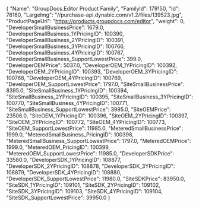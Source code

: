 {
    "Name": "GroupDocs.Editor Product Family",
    "FamilyId": 179150,
    "Id": 76160,
    "LargeImg": "//purchase-api.dynabic.com/v1.2/files/139523.jpg",
    "ProductPageUrl": "https://products.groupdocs.com/editor",
    "weight": 0,
    "DeveloperSmallBusinessPrice": 1679.0,
    "DeveloperSmallBusiness_1YPricingID": 100390,
    "DeveloperSmallBusiness_2YPricingID": 100391,
    "DeveloperSmallBusiness_3YPricingID": 100766,
    "DeveloperSmallBusiness_4YPricingID": 100767,
    "DeveloperSmallBusiness_SupportLowestPrice": 399.0,
    "DeveloperOEMPrice": 5037.0,
    "DeveloperOEM_1YPricingID": 100392,
    "DeveloperOEM_2YPricingID": 100393,
    "DeveloperOEM_3YPricingID": 100768,
    "DeveloperOEM_4YPricingID": 100769,
    "DeveloperOEM_SupportLowestPrice": 1797.0,
    "SiteSmallBusinessPrice": 8395.0,
    "SiteSmallBusiness_1YPricingID": 100394,
    "SiteSmallBusiness_2YPricingID": 100395,
    "SiteSmallBusiness_3YPricingID": 100770,
    "SiteSmallBusiness_4YPricingID": 100771,
    "SiteSmallBusiness_SupportLowestPrice": 3995.0,
    "SiteOEMPrice": 23506.0,
    "SiteOEM_1YPricingID": 100396,
    "SiteOEM_2YPricingID": 100397,
    "SiteOEM_3YPricingID": 100772,
    "SiteOEM_4YPricingID": 100773,
    "SiteOEM_SupportLowestPrice": 11985.0,
    "MeteredSmallBusinessPrice": 1999.0,
    "MeteredSmallBusiness_PricingID": 100398,
    "MeteredSmallBusiness_SupportLowestPrice": 1797.0,
    "MeteredOEMPrice": 1999.0,
    "MeteredOEM_PricingID": 100399,
    "MeteredOEM_SupportLowestPrice": 11985.0,
    "DeveloperSDKPrice": 33580.0,
    "DeveloperSDK_1YPricingID": 108877,
    "DeveloperSDK_2YPricingID": 108878,
    "DeveloperSDK_3YPricingID": 108879,
    "DeveloperSDK_4YPricingID": 108880,
    "DeveloperSDK_SupportLowestPrice": 11980.0,
    "SiteSDKPrice": 83950.0,
    "SiteSDK_1YPricingID": 109101,
    "SiteSDK_2YPricingID": 109102,
    "SiteSDK_3YPricingID": 109103,
    "SiteSDK_4YPricingID": 109104,
    "SiteSDK_SupportLowestPrice": 39950.0
}